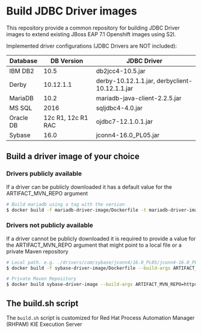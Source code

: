 # Build JDBC Driver images

This repository provide a common repository for building JDBC Driver images to extend existing JBoss EAP 7.1 Openshift images using S2I.

Implemented driver configurations (JDBC Drivers are NOT included):

| Database  | DB Version         | JDBC Driver                                   |
|-----------|--------------------|-----------------------------------------------|
| IBM DB2   | 10.5               | db2jcc4-10.5.jar                              |
| Derby     | 10.12.1.1          | derby-10.12.1.1.jar, derbyclient-10.12.1.1.jar|
| MariaDB   | 10.2               | mariadb-java-client-2.2.5.jar                 |
| MS SQL    | 2016               | sqljdbc4-4.0.jar                              |
| Oracle DB | 12c R1, 12c R1 RAC | ojdbc7-12.1.0.1.jar                           |
| Sybase    | 16.0               | jconn4-16.0_PL05.jar                          |

## Build a driver image of your choice

### Drivers publicly available

If a driver can be publicly downloaded it has a default value for the ARTIFACT_MVN_REPO argument

```bash
# Build mariadb using a tag with the version
$ docker build -f mariadb-driver-image/Dockerfile -t mariadb-driver-image:12.2 .
```

### Drivers not publicly available

If a driver cannot be publicly downloaded it is required to provide a value for the ARTIFACT_MVN_REPO argument that might point to a local file or a private Maven repository

```bash
# Local path. e.g. ./drivers/com/sybase/jconn4/16.0_PL05/jconn4-16.0_PL05.jar
$ docker build -f sybase-driver-image/Dockerfile --build-args ARTIFACT_MVN_REPO=drivers -t sybase-driver-image:16.0_PL05 .

# Private Maven Repository
$ docker build sybase-driver-image --build-args ARTIFACT_MVN_REPO=https://mvn-repo.example.com/nexus/content/groups/public -t sybase-driver-image:16.0_PL05 .
```

## The build.sh script

The `build.sh` script is customized for Red Hat Process Automation Manager (RHPAM) KIE Execution Server